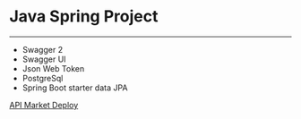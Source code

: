 # Java Spring Project
----



- Swagger 2
- Swagger UI
- Json Web Token
- PostgreSql
- Spring Boot starter data JPA




[API Market Deploy](https://market00.herokuapp.com/platzi-market/api "API Market Deploy")
